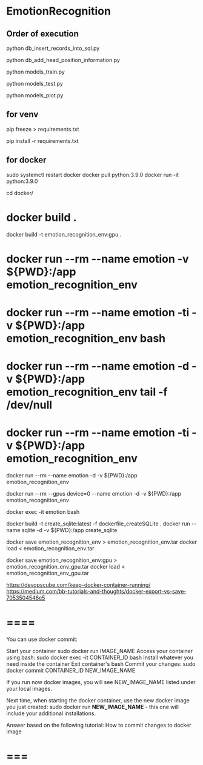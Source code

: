 # EmotionRecognition

## Order of execution
python db_insert_records_into_sql.py

python db_add_head_position_information.py

python models_train.py

python models_test.py

python models_plot.py

## for venv
pip freeze > requirements.txt

pip install -r requirements.txt



## for docker
sudo systemctl restart docker
docker pull python:3.9.0
docker run -it python:3.9.0


cd docker/
# docker build .
docker build -t emotion_recognition_env:gpu .

# docker run --rm --name emotion -v ${PWD}:/app emotion_recognition_env
# docker run --rm --name emotion -ti -v ${PWD}:/app emotion_recognition_env bash
# docker run --rm --name emotion -d -v ${PWD}:/app emotion_recognition_env tail -f /dev/null
# docker run --rm --name emotion -ti -v ${PWD}:/app emotion_recognition_env
docker run --rm --name emotion -d -v ${PWD}:/app emotion_recognition_env

docker run --rm --gpus device=0 --name emotion -d -v ${PWD}:/app emotion_recognition_env


docker exec -it emotion bash


docker build -t create_sqlite:latest -f dockerfile_createSQLite .
docker run --name sqlite -d -v ${PWD}:/app create_sqlite



docker save emotion_recognition_env > emotion_recognition_env.tar
docker load < emotion_recognition_env.tar


docker save emotion_recognition_env:gpu > emotion_recognition_env_gpu.tar
docker load < emotion_recognition_env_gpu.tar


https://devopscube.com/keep-docker-container-running/
https://medium.com/bb-tutorials-and-thoughts/docker-export-vs-save-7053504546e5

# ====
You can use docker commit:

Start your container sudo docker run IMAGE_NAME
Access your container using bash: sudo docker exec -it CONTAINER_ID bash
Install whatever you need inside the container
Exit container's bash
Commit your changes: sudo docker commit CONTAINER_ID NEW_IMAGE_NAME

If you run now docker images, you will see NEW_IMAGE_NAME listed under your local images.

Next time, when starting the docker container, use the new docker image you just created:
sudo docker run **NEW_IMAGE_NAME** - this one will include your additional installations.

Answer based on the following tutorial: How to commit changes to docker image
# ===